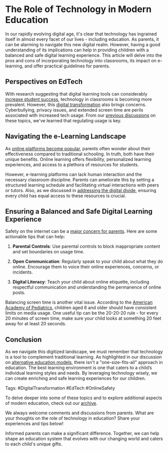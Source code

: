 # The Role of Technology in Modern Education

In our rapidly evolving digital age, it's clear that technology has ingrained itself in almost every facet of our lives - including education. As parents, it can be alarming to navigate this new digital realm. However, having a good understanding of its implications can help in providing children with a balanced and safe digital learning experience. This article will delve into the pros and cons of incorporating technology into classrooms, its impact on e-learning, and offer practical guidelines for parents.

## Perspectives on EdTech

With research suggesting that digital learning tools can considerably [increase student success](/xedublogttps://www.sciencedirect.com/science/article/pii/S0360131512002254), technology in classrooms is becoming more prevalent. However, this [digital transformation](/v2/digital-transformation/keeping-up-with-rapid-technological-changes.md) also brings concerns. Cyberbullying, privacy issues, and extended screen time are perils associated with increased tech usage. From our [previous discussions](/v2/digital-transformation/the-challenge-of-screen-time-in-modern-learning.md) on these topics, we've learned that regulating usage is key.

## Navigating the e-Learning Landscape

As [online platforms become popular](/xedublogv2/education-fundamentals/the-debate-on-standardized-testing.md), parents often wonder about their effectiveness compared to traditional schooling. In truth, both have their unique benefits. Online learning offers flexibility, personalized learning experiences, and access to a plethora of resources for students. 

However, e-learning platforms can lack human interaction and the necessary classroom discipline. Parents can ameliorate this by setting a structured learning schedule and facilitating virtual interactions with peers or tutors. Also, as we discussed in [addressing the digital divide](/xedublogv2/modern-challenges/addressing-the-digital-divide-ensuring-equal-access.md), ensuring every child has equal access to these resources is crucial. 

## Ensuring a Balanced and Safe Digital Learning Experience

Safety on the internet can be a [major concern for parents](/xedublogdigital-transformation/the-challenge-of-cyberbullying-in-the-digital-age.md). Here are some actionable tips that can help:

1. **Parental Controls**: Use parental controls to block inappropriate content and set boundaries on usage time.

2. **Open Communication**: Regularly speak to your child about what they do online. Encourage them to voice their online experiences, concerns, or incidents.

3. **Digital Literacy**: Teach your child about online etiquette, including respectful communication and understanding the permanence of online posts. 

Balancing screen time is another vital issue. According to the [American Academy of Pediatrics](https://www.aap.org/en-us/about-the-aap/aap-press-room/news-features-and-safety-tips/Pages/Children-and-Media-Tips.aspx), children aged 6 and older should have consistent limits on media usage. One useful tip can be the 20-20-20 rule - for every 20 minutes of screen time, make sure your child looks at something 20 feet away for at least 20 seconds. 

## Conclusion

As we navigate this digitized landscape, we must remember that technology is a tool to complement traditional learning. As highlighted in our discussion on [alternative education models](/xedublogv2/education-fundamentals/alternative-education-models-homeschooling.md), there isn't a "one-size-fits-all" approach in education. The best learning environment is one that caters to a child’s individual learning styles and needs. By leveraging technology wisely, we can create enriching and safe learning experiences for our children.

Tags: #DigitalTransformation #EdTech #OnlineSafety

To delve deeper into some of these topics and to explore additional aspects of modern education, check out our [archive](/archive/).

We always welcome comments and discussions from parents. What are your thoughts on the role of technology in education? Share your experiences and tips below! 

Informed parents can make a significant difference. Together, we can help shape an education system that evolves with our changing world and caters to each child's unique gifts.